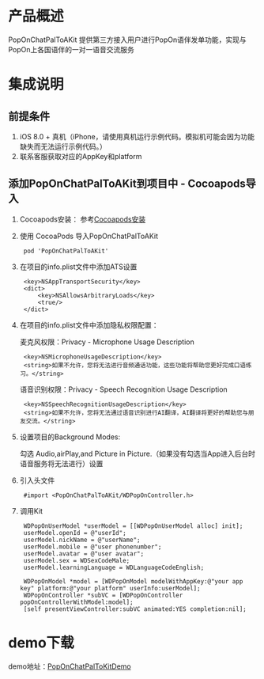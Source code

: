 # 产品概述 
PopOnChatPalToAKit 提供第三方接入用户进行PopOn语伴发单功能，实现与PopOn上各国语伴的一对一语音交流服务

# 集成说明 

## 前提条件 
1. iOS 8.0 + 真机（iPhone，请使用真机运行示例代码。模拟机可能会因为功能缺失而无法运行示例代码。）
2. 联系客服获取对应的AppKey和platform

## 添加PopOnChatPalToAKit到项目中 - Cocoapods导入
1. Cocoapods安装： 参考[Cocoapods安装](https://guides.cocoapods.org/using/getting-started.html)
2. 使用 CocoaPods 导入PopOnChatPalToAKit  

        pod 'PopOnChatPalToAKit'
    
3. 在项目的info.plist文件中添加ATS设置

    	<key>NSAppTransportSecurity</key>
	    <dict>
		    <key>NSAllowsArbitraryLoads</key>
		    <true/>
	    </dict>

4. 在项目的info.plist文件中添加隐私权限配置：

    麦克风权限：Privacy - Microphone Usage Description 

        <key>NSMicrophoneUsageDescription</key>
        <string>如果不允许，您将无法进行音频通话功能，这些功能将帮助您更好完成口语练习。</string>
    
    语音识别权限：Privacy - Speech Recognition Usage Description

        <key>NSSpeechRecognitionUsageDescription</key>
        <string>如果不允许，您将无法通过语音识别进行AI翻译，AI翻译将更好的帮助您与朋友交流。</string>
    
    
5. 设置项目的Background Modes:

    勾选 Audio,airPlay,and Picture in Picture.（如果没有勾选当App进入后台时语音服务将无法进行）设置

6. 引入头文件 

        #import <PopOnChatPalToAKit/WDPopOnController.h>

7. 调用Kit  

	    WDPopOnUserModel *userModel = [[WDPopOnUserModel alloc] init];
	    userModel.openId = @"userId";
	    userModel.nickName = @"userName";
	    userModel.mobile = @"user phonenumber";
	    userModel.avatar = @"user avatar";
	    userModel.sex = WDSexCodeMale;
	    userModel.learningLanguage = WDLanguageCodeEnglish;
			    
    	WDPopOnModel *model = [WDPopOnModel modelWithAppKey:@"your app key" platform:@"your platform" userInfo:userModel];
	    WDPopOnController *subVC = [WDPopOnController popOnControllerWithModel:model];
	    [self presentViewController:subVC animated:YES completion:nil];


# demo下载
demo地址：[PopOnChatPalToKitDemo](http://121.196.211.217/wordoor_ios/PopOnSDK_ChatPalToAKit_framework/tree/master/PopOnChatPalToAKitDemo)

